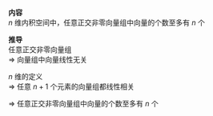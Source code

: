 **内容**    
 $n$ 维内积空间中，任意正交非零向量组中向量的个数至多有 $n$ 个    
    
**推导**    
任意正交非零向量组    
 $\Rightarrow$ 向量组中向量线性无关    
    
 $n$ 维的定义    
 $\Rightarrow$ 任意 $n+1$ 个元素的向量组都线性相关    
    
 $\Rightarrow$ 任意正交非零向量组中向量的个数至多有 $n$ 个    
